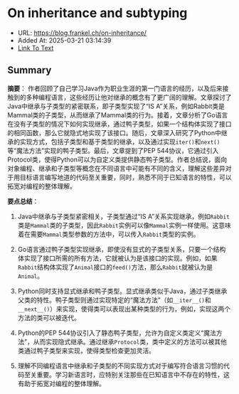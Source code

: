 # On inheritance and subtyping
- URL: https://blog.frankel.ch/on-inheritance/
- Added At: 2025-03-21 03:14:39
- [Link To Text](2025-03-21-on-inheritance-and-subtyping_raw.md)

## Summary
**摘要**：
作者回顾了自己学习Java作为职业生涯的第一门语言的经历，以及后来接触到的多种编程语言，这些经历让他对继承的概念有了更广阔的理解。文章探讨了Java中继承与子类型的紧密联系，即子类型实现了“IS A”关系，例如Rabbit类是Mammal类的子类型，从而继承了Mammal类的行为。接着，文章分析了Go语言在没有子类型的情况下如何实现继承，通过鸭子类型，如果一个结构体实现了接口的相同函数，那么它就隐式地实现了该接口。随后，文章深入研究了Python中继承的实现方式，包括子类型和基于类型的继承，以及通过实现`iter()`和`next()`等“魔法方法”实现的鸭子类型。最后，文章提到了PEP 544协议，它通过引入Protocol类，使得Python可以为自定义类提供静态鸭子类型。作者总结说，面向对象编程、继承和子类型等概念在不同语言中可能有不同的含义，理解这些差异对于用目标语言编写地道的代码至关重要，同时，熟悉不同于已知语言的特性，可以拓宽对编程的整体理解。

**要点总结**：
1.  Java中继承与子类型紧密相关，子类型通过“IS A”关系实现继承，例如`Rabbit`类是`Mammal`类的子类型，因此`Rabbit`实例可以像`Mammal`实例一样使用。这意味着在需要`Mammal`类型参数的方法中，可以传入`Rabbit`类型的实例。

2.  Go语言通过鸭子类型实现继承，即使没有显式的子类型关系，只要一个结构体实现了接口所需的所有方法，它就被认为是该接口的实现。例如，如果`Rabbit`结构体实现了`Animal`接口的`feed()`方法，那么`Rabbit`就被认为是`Animal`。

3.  Python同时支持显式继承和鸭子类型。显式继承类似于Java，通过子类继承父类的特性。鸭子类型则通过实现特定的“魔法方法”（如`__iter__()`和`__next__()`）来实现，使得类可以表现出某种类型的行为，例如，实现这两个方法的类可以被迭代。

4.  Python的PEP 544协议引入了静态鸭子类型，允许为自定义类定义“魔法方法”，从而实现隐式继承。通过继承`Protocol`类，类中定义的方法可以被其他类通过鸭子类型来实现，使得类型检查更加灵活。

5.  理解不同编程语言中继承和子类型的不同实现方式对于编写符合语言习惯的代码至关重要。学习新语言时，应特别关注那些在已知语言中不存在的特性，这有助于拓宽对编程的整体理解。

